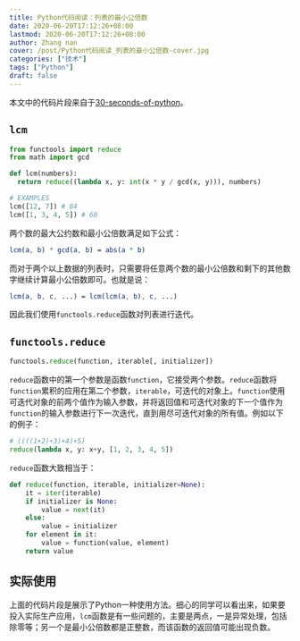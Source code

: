 ```yaml
---
title: Python代码阅读：列表的最小公倍数
date: 2020-06-20T17:12:26+08:00
lastmod: 2020-06-20T17:12:26+08:00
author: Zhang nan
cover: /post/Python代码阅读_列表的最小公倍数-cover.jpg
categories: ["技术"]
tags: ["Python"]
draft: false
---
```


本文中的代码片段来自于[30-seconds-of-python](https://github.com/30-seconds/30-seconds-of-python)。

<!--more-->

## `lcm`

```python
from functools import reduce
from math import gcd

def lcm(numbers):
  return reduce((lambda x, y: int(x * y / gcd(x, y))), numbers)

# EXAMPLES
lcm([12, 7]) # 84
lcm([1, 3, 4, 5]) # 60
```

两个数的最大公约数和最小公倍数满足如下公式：

```mathematica
lcm(a, b) * gcd(a, b) = abs(a * b)
```

而对于两个以上数据的列表时，只需要将任意两个数的最小公倍数和剩下的其他数字继续计算最小公倍数即可。也就是说：

```mathematica
lcm(a, b, c, ...) = lcm(lcm(a, b), c, ...)
```

因此我们使用`functools.reduce`函数对列表进行迭代。

## `functools.reduce`

```python
functools.reduce(function, iterable[, initializer])
```

`reduce`函数中的第一个参数是函数`function`，它接受两个参数。`reduce`函数将`function`累积的应用在第二个参数，`iterable`，可迭代的对象上。`function`使用可迭代对象的前两个值作为输入参数，并将返回值和可迭代对象的下一个值作为`function`的输入参数进行下一次迭代，直到用尽可迭代对象的所有值。例如以下的例子：

```python
# ((((1+2)+3)+4)+5)
reduce(lambda x, y: x+y, [1, 2, 3, 4, 5])
```

`reduce`函数大致相当于：
```python
def reduce(function, iterable, initializer=None):
    it = iter(iterable)
    if initializer is None:
        value = next(it)
    else:
        value = initializer
    for element in it:
        value = function(value, element)
    return value
```

## 实际使用

上面的代码片段是展示了Python一种使用方法。细心的同学可以看出来，如果要投入实际生产应用，`lcm`函数是有一些问题的，主要是两点，一是异常处理，包括除零等；另一个是最小公倍数都是正整数，而该函数的返回值可能出现负数。

